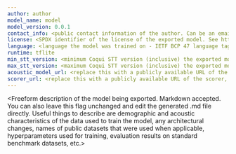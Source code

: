 ```yaml
---
author: author
model_name: model
model_version: 0.0.1
contact_info: <public contact information of the author. Can be an email address, or a link to a contact form, issue tracker, or discussion forum. Must provide a way to reach the model authors>
license: <SPDX identifier of the license of the exported model. See https://spdx.org/licenses/. If the license does not have an SPDX identifier, use the license name.>
language: <language the model was trained on - IETF BCP 47 language tag including at least language, script and region subtags. E.g. "en-Latn-UK" or "de-Latn-DE" or "cmn-Hans-CN". Include as much info as you can without loss of precision. For example, if a model is trained on Scottish English, include the variant subtag: "en-Latn-GB-Scotland".>
runtime: tflite
min_stt_version: <minimum Coqui STT version (inclusive) the exported model is compatible with>
max_stt_version: <maximum Coqui STT version (inclusive) the exported model is compatible with>
acoustic_model_url: <replace this with a publicly available URL of the acoustic model>
scorer_url: <replace this with a publicly available URL of the scorer, if present>
---
```

<Freeform description of the model being exported. Markdown accepted. You can also leave this flag unchanged and edit the generated .md file directly. Useful things to describe are demographic and acoustic characteristics of the data used to train the model, any architectural changes, names of public datasets that were used when applicable, hyperparameters used for training, evaluation results on standard benchmark datasets, etc.>
